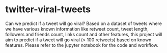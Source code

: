 # twitter-viral-tweets

Can we predict if a tweet will go viral? Based on a dataset of tweets where we have various known information like retweet count, tweet length, followers and friends count, links count and other features, this project will aim to predict if a tweet will go viral (> 100 retweets) based on known features. Please refer to the jupyter notebook for the code and workflow.
